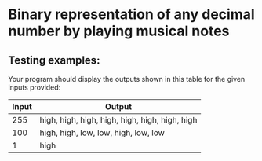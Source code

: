 # Binary representation of any decimal number by playing musical notes

## Testing examples:

Your program should display the outputs shown in this table for the given
inputs provided:

| Input | Output                                         |
|-------|------------------------------------------------|
| 255   | high, high, high, high, high, high, high, high |
| 100   | high, high, low, low, high, low, low           |
| 1     | high                                           |
